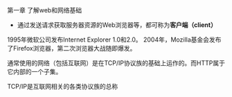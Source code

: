 第一章 了解web和网络基础
* 通过发送请求获取服务器资源的Web浏览器等，都可称为**客户端（client）**

1995年微软公司发布Internet Explorer 1.0和2.0。
2004年，Mozilla基金会发布了Firefox浏览器，第二次浏览器大战随即爆发。

通常使用的网络（包括互联网）是在TCP/IP协议族的基础上运作的。而HTTP属于它内部的一个子集。

TCP/IP是互联网相关的各类协议族的总称
